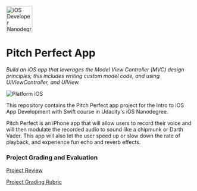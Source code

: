 <img src="https://s3-us-west-1.amazonaws.com/udacity-content/degrees/catalog-images/nd003.png" alt="iOS Developer Nanodegree logo" height="70" >

# Pitch Perfect App

*Build an iOS app that leverages the Model View Controller (MVC) design principles; this includes writing custom model code, and using UIViewController, and UIView.*

![Platform iOS](https://img.shields.io/badge/nanodegree-iOS-blue.svg)

This repository contains the Pitch Perfect app project for the Intro to iOS App Development with Swift course in Udacity's iOS Nanodegree.

Pitch Perfect is an iPhone app that will allow users to record their voice and will then modulate the recorded audio to sound like a chipmunk or Darth Vader. This app will also let the user speed up or slow down the rate of playback, and experience fun echo and reverb effects.

### Project Grading and Evaluation

[Project Review](https://github.com/jamesdellinger/ios-nanodegree-pitch-perfect-app/blob/master/ios-nanodegree-pitch-perfect-app-review.pdf)

[Project Grading Rubric](https://github.com/jamesdellinger/ios-nanodegree-pitch-perfect-app/blob/master/pitch-perfect-app-specs-and-rubric.pdf)
